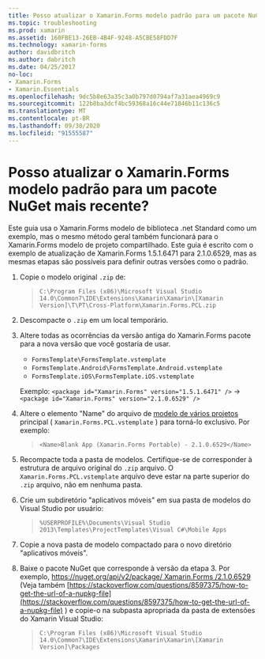 ```yaml
---
title: Posso atualizar o Xamarin.Forms modelo padrão para um pacote NuGet mais recente?
ms.topic: troubleshooting
ms.prod: xamarin
ms.assetid: 160FBE13-26EB-4B4F-9248-A5CBE58FDD7F
ms.technology: xamarin-forms
author: davidbritch
ms.author: dabritch
ms.date: 04/25/2017
no-loc:
- Xamarin.Forms
- Xamarin.Essentials
ms.openlocfilehash: 9dc5b8e63a35c3a0b797d0794af7a31aea4969c9
ms.sourcegitcommit: 122b8ba3dcf4bc59368a16c44e71846b11c136c5
ms.translationtype: MT
ms.contentlocale: pt-BR
ms.lasthandoff: 09/30/2020
ms.locfileid: "91555587"
---
```

# <a name="can-i-update-the-no-locxamarinforms-default-template-to-a-newer-nuget-package"></a>Posso atualizar o Xamarin.Forms modelo padrão para um pacote NuGet mais recente?

Este guia usa o Xamarin.Forms modelo de biblioteca .net Standard como um exemplo, mas o mesmo método geral também funcionará para o Xamarin.Forms modelo de projeto compartilhado. Este guia é escrito com o exemplo de atualização de Xamarin.Forms 1.5.1.6471 para 2.1.0.6529, mas as mesmas etapas são possíveis para definir outras versões como o padrão.

1. Copie o modelo original `.zip` de:

    > `C:\Program Files (x86)\Microsoft Visual Studio 14.0\Common7\IDE\Extensions\Xamarin\Xamarin\[Xamarin Version]\T\PT\Cross-Platform\Xamarin.Forms.PCL.zip`

2. Descompacte o `.zip` em um local temporário.

3. Altere todas as ocorrências da versão antiga do Xamarin.Forms pacote para a nova versão que você gostaria de usar.
    * `FormsTemplate\FormsTemplate.vstemplate`
    * `FormsTemplate.Android\FormsTemplate.Android.vstemplate`
    * `FormsTemplate.iOS\FormsTemplate.iOS.vstemplate`

    Exemplo: `<package id="Xamarin.Forms" version="1.5.1.6471" />` -> `<package id="Xamarin.Forms" version="2.1.0.6529" />`

4. Altere o elemento "Name" do arquivo de [modelo de vários projetos](/visualstudio/ide/how-to-create-multi-project-templates) principal ( `Xamarin.Forms.PCL.vstemplate` ) para torná-lo exclusivo. Por exemplo:

    > `<Name>Blank App (Xamarin.Forms Portable) - 2.1.0.6529</Name>`

5. Recompacte toda a pasta de modelos. Certifique-se de corresponder à estrutura de arquivo original do `.zip` arquivo. O `Xamarin.Forms.PCL.vstemplate` arquivo deve estar na parte superior do `.zip` arquivo, não em nenhuma pasta.

6. Crie um subdiretório "aplicativos móveis" em sua pasta de modelos do Visual Studio por usuário:
    > `%USERPROFILE%\Documents\Visual Studio 2013\Templates\ProjectTemplates\Visual C#\Mobile Apps`

7. Copie a nova pasta de modelo compactado para o novo diretório "aplicativos móveis".

8. Baixe o pacote NuGet que corresponde à versão da etapa 3. Por exemplo, [ https://nuget.org/api/v2/package/ Xamarin.Forms /2.1.0.6529](https://nuget.org/api/v2/package/Xamarin.Forms/2.1.0.6529) (Veja também [https://stackoverflow.com/questions/8597375/how-to-get-the-url-of-a-nupkg-file](https://stackoverflow.com/questions/8597375/how-to-get-the-url-of-a-nupkg-file) ) e copie-o na subpasta apropriada da pasta de extensões do Xamarin Visual Studio:
    > `C:\Program Files (x86)\Microsoft Visual Studio 14.0\Common7\IDE\Extensions\Xamarin\Xamarin\[Xamarin Version]\Packages`